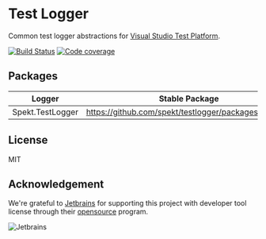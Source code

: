 # Test Logger
Common test logger abstractions for [Visual Studio Test Platform](https://gtihub.com/microsoft/vstest).

[![Build Status](https://github.com/spekt/testlogger/workflows/.NET/badge.svg)](https://github.com/spekt/testlogger/actions?query=workflow%3A.NET)
[![Code coverage](https://codecov.io/gh/spekt/testlogger/branch/master/graph/badge.svg)](https://codecov.io/gh/spekt/testlogger)

## Packages

| Logger | Stable Package |
| ------ | -------------- |
| Spekt.TestLogger | https://github.com/spekt/testlogger/packages/580072 |

## License
MIT

## Acknowledgement

We're grateful to [Jetbrains][jb-link] for supporting this project with developer tool license through their [opensource][jb-oss] program.

![Jetbrains](https://cdn.jsdelivr.net/npm/@jetbrains/logos@1.2.10/jetbrains/jetbrains.svg)

[jb-link]: https://www.jetbrains.com/?from=spekt
[jb-oss]: https://www.jetbrains.com/community/opensource
